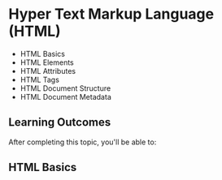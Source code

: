# Hyper Text Markup Language (HTML)

- HTML Basics
- HTML Elements
- HTML Attributes
- HTML Tags
- HTML Document Structure
- HTML Document Metadata

## Learning Outcomes

After completing this topic, you'll be able to:


## HTML Basics

